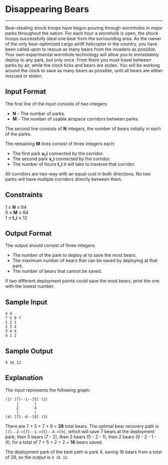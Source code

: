 # Disappearing Bears

---

Bear-stealing shock troops have begun pouring through wormholes in major parks throughout the nation. For each hour a wormhole is open, the shock troops successfully steal one bear from the surrounding area. As the owner of the only bear-optimized cargo airlift helicopter in the country, you have been called upon to rescue as many bears from the invaders as possible. Your own experimental wormhole technology will allow you to immediately deploy to any park, but only once. From there you must travel between parks by air, while the clock ticks and bears are stolen. You will be working around the clock to save as many bears as possible, until all bears are either rescued or stolen.

## Input Format

The first line of the input consists of two integers:

* **N** - The number of parks.
* **M** - The number of usable airspace corridors between parks.

The second line consists of **N** integers, the number of bears initially in each of the parks.

The remaining **M** lines consist of three integers each:

* The first park **u_i** connected by the corridor.
* The second park **v_i** connected by the corridor.
* The number of hours **t_i** it will take to traverse that corridor.

All corridors are two-way with an equal cost in both directions. No two parks will have multiple corridors directly between them.

## Constraints

1 ≤ **N** ≤ 64  
0 ≤ **M** ≤ 64  
1 ≤ **t_i** ≤ 12

## Output Format

The output should consist of three integers:

* The number of the park to deploy at to save the most bears.
* The maximum number of bears that can be saved by deploying at that park.
* The number of bears that cannot be saved.

If two different deployment points could save the most bears, print the one with the lowest number.

## Sample Input

```
4 4
7 5 9 7
1 2 1
2 3 4
3 4 6
4 1 2
```

## Sample Output

```
4 16 12
```

## Explanation

The input represents the following graph:

```
(1) [7]--1--[5] (2)
     |       |
     2       4
     |       |
(4) [7]--6--[9] (3)
```

There are 7 + 5 + 7 + 9 = **28** total bears. The optimal bear recovery path is `[7]--2->[7]--1->[5]--4->[9]`, which will save 7 bears at the deployment park, then 5 bears (7 - 2), then 2 bears (5 - 2 - 1), then 2 bears (9 - 2 - 1 - 4), for a total of 7 + 5 + 2 + 2 = **16** bears saved.

The deployment park of the best path is park 4, saving 16 bears from a total of 28, so the output is `4 16 12`.

